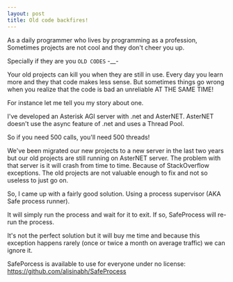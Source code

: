 ```yaml
---
layout: post
title: Old code backfires!
---
```


As a daily programmer who lives by programming as a profession, Sometimes projects are not cool and they don't cheer you up.

Specially if they are you `OLD CODES` -__-

Your old projects can kill you when they are still in use. Every day you learn more and they that code makes less sense. But sometimes things go wrong when you realize that the code is bad an unreliable AT THE SAME TIME!


For instance let me tell you my story about one.

I've developed an Asterisk AGI server with .net and AsterNET. AsterNET doesn't use the async feature of .net and uses a Thread Pool.

So if you need 500 calls, you'll need 500 threads!


We've been migrated our new projects to a new server in the last two years but our old projects are still running on AsterNET server. The problem with that server is it will crash from time to time. Because of StackOverflow exceptions. The old projects are not valuable enough to fix and not so useless to just go on.

So, I came up with a fairly good solution. Using a process supervisor (AKA Safe process runner).

It will simply run the process and wait for it to exit. If so, SafeProcess will re-run the process.


It's not the perfect solution but it will buy me time and because this exception happens rarely (once or twice a month on average traffic) we can ignore it.


SafePorcess is available to use for everyone under no license:
https://github.com/alisinabh/SafeProcess